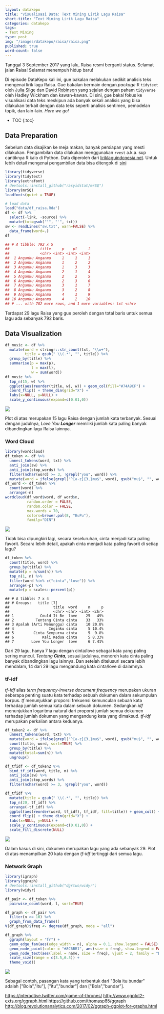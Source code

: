 ```yaml
---
layout: datakepo
title: "Visualisasi Data: Text Mining Lirik Lagu Raisa"
short-title: "Text Mining Lirik Lagu Raisa"
categories: datakepo
tags:
- Text Mining
type: post
img: "/images/datakepo/raisa/raisa.png"
published: true
word-count: false
---
```


Tanggal 3 September 2017 yang lalu, Raisa resmi berganti status. Selamat jalan Raisa! Selamat menempuh hidup baru!

Di episode DataKepo kali ini, gue bakalan melakukan sedikit analisis teks mengenai lirik lagu Raisa. Gue bakalan bermain dengan *package* R `tidytext` oleh [Julia Silge](https://juliasilge.com/) dan [David Robinson](http://varianceexplained.org/) yang sejalan dengan paham `tidyverse` oleh Hadley Wickham dan kawan-kawan. Di sini, gue bakal fokus ke visualisasi data teks meskipun ada banyak sekali analisis yang bisa dilakukan terkait dengan data teks seperti analisis sentimen, pemodelan topik, dan lain-lain. *Here we go!*

* TOC
{:toc}

## Data Preparation

Sebelum data disajikan ke meja makan, banyak persiapan yang mesti dilakukan. Pengambilan data dilakukan menggunakan `rvest` a.k.a. sup cantiknya R kalo di Python. Data diperoleh dari [liriklaguindonesia.net](https://liriklaguindonesia.net). Untuk lebih detail mengenai pengambilan data bisa ditengok di [sini](https://github.com/rasyidstat/datakepo-snippets/blob/master/raisa/lirik_extract.R)

```r
library(tidyverse)
library(tidytext)
library(extrafont)
# devtools::install_github("rasyidstat/mrSQ")
library(mrSQ)
loadfonts(quiet = TRUE)

# load data
load("data/df_raisa.Rda")
df <- df %>%
  select(-link, -source) %>%
  mutate(txt=gsub("'", "'", txt))
sw <- readLines("sw.txt", warn=FALSE) %>%
  data_frame(word=.)
df
```

```r
## # A tibble: 792 x 5
##              title     p    pl     l
##              <chr> <int> <int> <int>
##  1 Anganku Anganmu     1     1     1
##  2 Anganku Anganmu     1     2     2
##  3 Anganku Anganmu     1     3     3
##  4 Anganku Anganmu     2     1     4
##  5 Anganku Anganmu     2     2     5
##  6 Anganku Anganmu     2     3     6
##  7 Anganku Anganmu     3     1     7
##  8 Anganku Anganmu     3     2     8
##  9 Anganku Anganmu     4     1     9
## 10 Anganku Anganmu     4     2    10
## # ... with 782 more rows, and 1 more variables: txt <chr>
```

Terdapat 29 lagu Raisa yang gue peroleh dengan total baris untuk semua lagu ada sebanyak 792 baris. 

## Data Visualization

```r
df_music <- df %>%
  mutate(word = stringr::str_count(txt, "\\w+"),
         title = gsub(" \\(.*", "", title)) %>%
  group_by(title) %>%
  summarise(p = max(p),
            l = max(l),
            w = sum(word))
df_music %>%
  top_n(15, w) %>%
  ggplot(aes(reorder(title, w), w)) + geom_col(fill="#74A9CF") + 
  coord_flip() + theme_din(grid="X") +
  labs(x=NULL, y=NULL) +
  scale_y_continuous(expand=c(0.01,0))
```

<img src="/images/datakepo/raisa/raisa-msc.png">

Plot di atas merupakan 15 lagu Raisa dengan jumlah kata terbanyak. Sesuai dengan judulnya, *Love You **Longer*** memiliki jumlah kata paling banyak dibandingkan lagu Raisa lainnya. 

### Word Cloud

```r
library(wordcloud)
df_token <- df %>%
  unnest_tokens(word, txt) %>%
  anti_join(sw) %>%
  anti_join(stop_words) %>%
  filter(nchar(word) >= 3, !grepl("you", word)) %>%
  mutate(word = ifelse(grepl("^[a-z]{3,}mu$", word), gsub("mu$", "", word), word))
df_word <- df_token %>%
  count(word) %>%
  arrange(-n)
wordcloud(df_word$word, df_word$n,
          random.order = FALSE,
          random.color = FALSE,
          max.words = 70,
          colors=brewer.pal(8, "BuPu"),
          family="DIN")
```

<img src="/images/datakepo/raisa/raisa.png">

Tidak bisa dipungkiri lagi, secara keseluruhan, cinta menjadi kata paling favorit. Secara lebih detail, apakah cinta menjadi kata paling favorit di setiap lagu?

```r
df_token %>%
  count(title, word) %>%
  group_by(title) %>%
  mutate(p = n/sum(n)) %>%
  top_n(1, n) %>%
  filter(word %in% c("cinta","love")) %>%
  arrange(-p) %>%
  mutate(p = scales::percent(p))
```

```
## # A tibble: 7 x 4
## # Groups:   title [7]
##                    title  word     n     p
##                    <chr> <chr> <int> <chr>
## 1            Could It Be  love    25   49%
## 2          Tentang Cinta cinta    33   33%
## 3 Apalah (Arti Menunggu) cinta    10 20.8%
## 4                Inginku cinta     5 10.4%
## 5         Cinta Sempurna cinta     5  9.8%
## 6             Kali Kedua cinta     5 8.33%
## 7        Love You Longer  love     6 7.41%
```

Dari 29 lagu, hanya 7 lagu dengan cinta/love sebagai kata yang paling sering muncul. *Tentang **Cinta***, sesuai judulnya, menoreh kata cinta paling banyak dibandingkan lagu lainnya. Dan setelah ditelusuri secara lebih mendalam, 14 dari 29 lagu mengandung kata cinta/love di dalamnya.

### tf-idf

*tf-idf* alias *term frequency-inverse document frequency* merupakan ukuran seberapa penting suatu kata terhadap sebuah dokumen dalam sekumpulan korpus. *tf* menunjukkan proporsi frekuensi kemunculan sebuah kata terhadap jumlah semua kata dalam sebuah dokumen. Sedangkan *idf* menunjukkan logaritma natural dari proporsi jumlah semua dokumen terhadap jumlah dokumen yang mengandung kata yang dimaksud. *tf-idf* merupakan perkalian antara keduanya. 

```r
df_token2 <- df %>%
  unnest_tokens(word, txt) %>%
  mutate(word = ifelse(grepl("^[a-z]{3,}mu$", word), gsub("mu$", "", word), word)) %>%
  count(title, word, sort=TRUE) %>%
  group_by(title) %>%
  mutate(total=sum(n)) %>%
  ungroup()

df_tfidf <- df_token2 %>%
  bind_tf_idf(word, title, n) %>%
  anti_join(sw) %>%
  anti_join(stop_words) %>%
  filter(nchar(word) >= 3, !grepl("you", word))

df_tfidf %>%
  mutate(title = gsub(" \\(.*", "", title)) %>%
  top_n(20, tf_idf) %>%
  arrange(-tf_idf) %>%
  ggplot(aes(reorder(word, tf_idf), tf_idf, fill=title)) + geom_col() +
  coord_flip() + theme_din(grid="X") +
  labs(x=NULL, y=NULL) +
  scale_y_continuous(expand=c(0.01,0)) +
  scale_fill_discrete(NULL) 
```

<img src="/images/datakepo/raisa/raisa-tf.png">

Dalam kasus di sini, dokumen merupakan lagu yang ada sebanyak 29. Plot di atas menampilkan 20 kata dengan *tf-idf* tertinggi dari semua lagu. 

### Network Graph

```r
library(igraph)
library(ggraph)
# devtools::install_github("dgrtwo/widyr")
library(widyr)

df_pair <- df_token %>%
  pairwise_count(word, l, sort=TRUE)

df_graph <- df_pair %>%
  filter(n >= 10) %>%
  graph_from_data_frame()
V(df_graph)$freq <- degree(df_graph, mode = "all")

df_graph %>%
  ggraph(layout = "fr") +
  geom_edge_fan(aes(edge_width = n), alpha = 0.1, show.legend = FALSE) +
  geom_node_point(color = "#8C6BB1", aes(size = freq), show.legend = FALSE) +
  geom_node_text(aes(label = name, size = freq), vjust = 2, family = "DIN", show.legend = FALSE) +
  scale_size(range = c(3.5,6.5)) +
  theme_void()
```

<img src="/images/datakepo/raisa/raisa-nw.png">

Sebagai contoh, pasangan kata yang terbentuk dari "Bola itu bundar" adalah ["Bola","itu"], ["itu","bundar"] dan ["Bola","bundar"].

https://interactive.twitter.com/game-of-thrones/
http://www.ggplot2-exts.org/ggraph.html
https://github.com/thomasp85/ggraph
http://blog.revolutionanalytics.com/2017/02/ggraph-ggplot-for-graphs.html